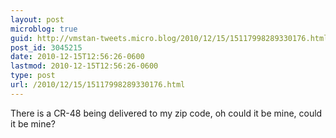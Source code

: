 ```yaml
---
layout: post
microblog: true
guid: http://vmstan-tweets.micro.blog/2010/12/15/15117998289330176.html
post_id: 3045215
date: 2010-12-15T12:56:26-0600
lastmod: 2010-12-15T12:56:26-0600
type: post
url: /2010/12/15/15117998289330176.html
---
```

There is a CR-48 being delivered to my zip code, oh could it be mine, could it be mine?
